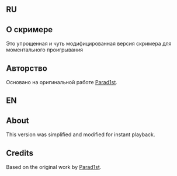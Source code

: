 ## RU
## О скримере
Это упрощенная и чуть модифицированная версия скримера для моментального проигрывания
## Авторство
Основано на оригинальной работе [Parad1st](https://github.com/Parad1st).

## EN
## About
This version was simplified and modified for instant playback.
## Credits
Based on the original work by [Parad1st](https://github.com/Parad1st).